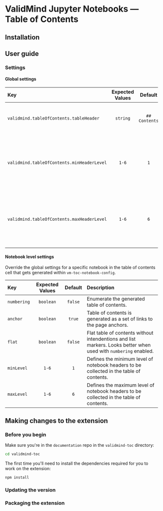 # ValidMind Jupyter Notebooks — Table of Contents


## Installation


## User guide

### Settings

#### Global settings

Key|Expected Values|Default|Description
:---|:---:|:---:|:---
`validmind.tableOfContents.tableHeader`|`string`|`## Contents`|Defines the heading for the table of contents cell.
`validmind.tableOfContents.minHeaderLevel`|`1-6`|`1`|Defines the minimum level of notebook headers to be collected in the table of contents.
`validmind.tableOfContents.maxHeaderLevel`|`1-6`|`6`|Defines the maximum level of notebook headers to be collected in the table of contents.

#### Notebook level settings

Override the global settings for a specific notebook in the table of contents cell that gets generated within `vm-toc-notebook-config`.

Key|Expected Values|Default|Description
:---|:---:|:---:|:---
`numbering`|`boolean`|`false`|Enumerate the generated table of contents.
`anchor`|`boolean`|`true`|Table of contents is generated as a set of links to the page anchors.
`flat`|`boolean`|`false`|Flat table of contents without intendentions and list markers. Looks better when used with `numbering` enabled.
`minLevel`|`1-6`|`1`|Defines the minimum level of notebook headers to be collected in the table of contents.
`maxLevel`|`1-6`|`6`|Defines the maximum level of notebook headers to be collected in the table of contents.

## Making changes to the extension

### Before you begin

Make sure you're in the `documentation` repo in the `validmind-toc` directory:

```bash
cd validmind-toc
```

The first time you'll need to install the dependencies required for you to work on the extension:

```bash
npm install
```

### Updating the version

### Packaging the extension


